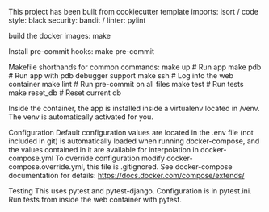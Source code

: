 This project has been built from cookiecutter template
imports: isort    /  code style: black
security: bandit /   linter: pylint


build the docker images:
make

Install pre-commit hooks:
make pre-commit

Makefile shorthands for common commands:
make up         # Run app
make pdb        # Run app with pdb debugger support
make ssh        # Log into the web container
make lint       # Run pre-commit on all files 
make test       # Run tests
make reset_db   # Reset current db

Inside the container, the app is installed inside a virtualenv located in /venv.
The venv is automatically activated for you.

Configuration
Default configuration values are located in the .env file (not included in git) is automatically loaded when
running docker-compose, and the values contained in it are available for interpolation in docker-compose.yml
To override configuration modify docker-compose.override.yml, this file is .gitignored.
See docker-compose documentation for details: https://docs.docker.com/compose/extends/

Testing
This uses pytest and pytest-django.
Configuration is in pytest.ini. Run tests from inside the web container with pytest.
